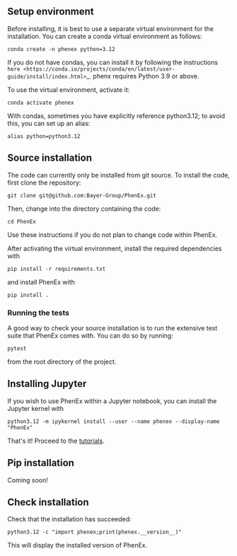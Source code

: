 ## Setup environment

Before installing, it is best to use a separate virtual environment for the installation. You can create a conda virtual environment as follows:

```
conda create -n phenex python=3.12
```

If you do not have condas, you can install it by following the instructions `here <https://conda.io/projects/conda/en/latest/user-guide/install/index.html>`\_.
phenx requires Python 3.9 or above.

To use the virtual environment, activate it:

```
conda activate phenex
```

With condas, sometimes you have explicitly reference python3.12; to avoid this, you can set up an alias:

```
alias python=python3.12
```

## Source installation

The code can currently only be installed from git source. To install the code, first clone the repository:

```
git clone git@github.com:Bayer-Group/PhenEx.git
```

Then, change into the directory containing the code:

```
cd PhenEx
```

Use these instructions if you do not plan to change code within PhenEx.

After activating the virtual environment, install the required dependencies with

```
pip install -r requirements.txt
```

and install PhenEx with

```
pip install .
```

### Running the tests

A good way to check your source installation is to run the extensive test suite that PhenEx comes with. You can do so by running:

```
pytest
```

from the root directory of the project.

## Installing Jupyter

If you wish to use PhenEx within a Jupyter notebook, you can install the Jupyter kernel with

```
python3.12 -m ipykernel install --user --name phenex --display-name "PhenEx"
```

That's it! Proceed to the [tutorials](tutorials.md).

## Pip installation

Coming soon!

## Check installation

Check that the installation has succeeded:

```
python3.12 -c "import phenex;print(phenex.__version__)"
```

This will display the installed version of PhenEx.
